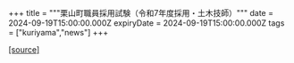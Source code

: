 +++
title = """栗山町職員採用試験（令和7年度採用・土木技師）"""
date = 2024-09-19T15:00:00.000Z
expiryDate = 2024-09-19T15:00:00.000Z
tags = ["kuriyama","news"]
+++


[[source]](https://www.town.kuriyama.hokkaido.jp/site/saiyou/28172.html)
